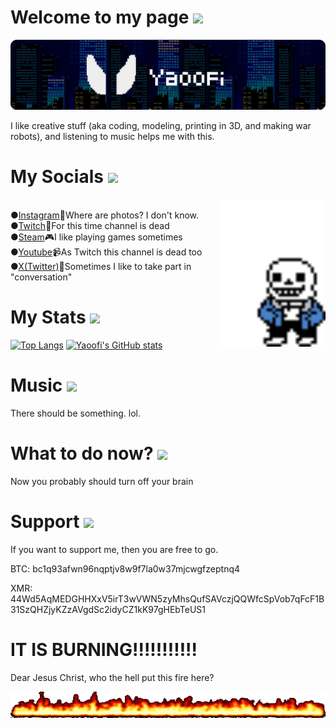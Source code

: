 # Welcome to my page <img src="/README_files/Dark Agent.ico">

![Banner](/README_files/Github_banner.png)

I like creative stuff (aka coding, modeling, printing in 3D, and making war robots), and listening to music helps me with this.

# My Socials <img src="/README_files/Network Neighborhood.ico">

<img src="/README_files/Sans.gif" align="right" width="170">

<br>●[Instagram](https://www.instagram.com/yaoofi/)📸Where are photos? I don't know. 
<br>●[Twitch](https://www.twitch.tv/yaoofi)🎥For this time channel is dead
<br>●[Steam](https://steamcommunity.com/id/Yaoofi/)🎮I like playing games sometimes
<br>●[Youtube](https://www.youtube.com/@Yaoofi)📹As Twitch this channel is dead too
<br>●[X(Twitter)](https://twitter.com/Yaoofi)📜Sometimes I like to take part in "conversation"

# My Stats <img src="/README_files/Power (Medium).ico">
[![Top Langs](https://github-readme-stats.vercel.app/api/top-langs/?username=Yaoofi&layout=donut)](https://github.com/anuraghazra/github-readme-stats)
[![Yaoofi's GitHub stats](https://github-readme-stats.vercel.app/api?username=Yaoofi)](https://github.com/anuraghazra/github-readme-stats)

# Music <img src="/README_files/Volume.ico">

There should be something. lol.

# What to do now? <img src="/README_files/Turn Off Computer (full).ico">
Now you probably should turn off your brain

# Support <img src="/README_files/IR-Port transfer grogress(Red & Green).ico">
If you want to support me, then you are free to go.


BTC: bc1q93afwn96nqptjv8w9f7la0w37mjcwgfzeptnq4

XMR: 44Wd5AqMEDGHHXxV5irT3wVWN5zyMhsQufSAVczjQQWfcSpVob7qFcF1B31SzQHZjyKZzAVgdSc2idyCZ1kK97gHEbTeUS1

# IT IS BURNING!!!!!!!!!!!
Dear Jesus Christ, who the hell put this fire here?

<img src="/README_files/fire02.gif" />
